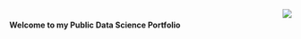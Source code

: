 <img align="right" src="https://visitor-badge.glitch.me/badge?page_id=MattithyahuData.MattithyahuData" />  

####  Welcome to my Public Data Science Portfolio 
<!-- <img align="right" src="https://visitor-badge.glitch.me/badge?page_id=MattithyahuData.MattithyahuData" />   -->

<!-- # Welcome to my Public Portfolio -->
<!-- ### Feature Projects

<img align="right" alt="GIF" src="Analyst.gif" width="420" height="269" />  -->
<!-- <img align= "right" src="https://github-readme-stats.vercel.app/api?username=MattithyahuData&show_icons=true"  width="420"/> -->
<!-- <img align= "right" src="https://github-readme-stats.vercel.app/api/top-langs/?username=MattithyahuData&layout=compact"  width="420" > -->


<!-- ![](https://visitor-badge.glitch.me/badge?page_id=MattithyahuData.MattithyahuData) -->
<!-- 
 ### Feature Projects -->

<!-- ### - ⚽ <a href="https://mattithyahudata.github.io/devportfolio/Project1.html" target="_blank" ><font size="6" color='yellow'><strong>PROJECT NAME PROJECT NAME</strong></font>
<a> BRIEF DESCRIPTION </a>
### - ⚽ <a href="https://mattithyahudata.github.io/devportfolio/Project1.html" target="_blank" ><font size="6" color='yellow'><strong>PROJECT NAME PROJECT NAME</strong></font>
<a> DESCRIPTION </a>
### - ⚽ <a href="https://mattithyahudata.github.io/devportfolio/Project1.html" target="_blank" ><font size="6" color='yellow'><strong>PROJECT NAME PROJECT NAME</strong></font>
<a> DESCRIPTION.... </a> -->


<!-- <img align= "right" src="https://github-readme-stats.vercel.app/api/top-langs/?username=MattithyahuData&layout=compact"  width="350" height="200"/> -->

<!-- [💬 Contact me here](mailto:ithyahuowolabi@gmail.com) -->

